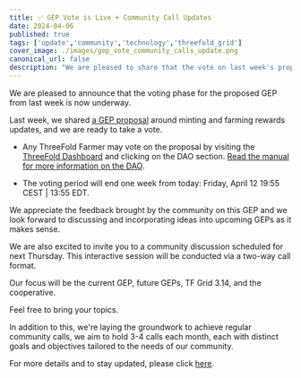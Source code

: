 ```yaml
---
title: ✅️ GEP Vote is Live + Community Call Updates 
date: 2024-04-06
published: true
tags: ['update','community','technology','threefold_grid']
cover_image: ./images/gep_vote_community_calls_update.png
canonical_url: false
description: "We are pleased to share that the vote on last week's proposed GEP is now live. Encouraging all farmers to vote now!"
---
```


We are pleased to announce that the voting phase for the proposed GEP from last week is now underway. 

Last week, we shared [a GEP proposal](https://forum.threefold.io/t/gep-minting-and-farming-rewards-updates-march-2024/4285) around minting and farming rewards updates, and we are ready to take a vote.

<ul>

<li> 

Any ThreeFold Farmer may vote on the proposal by visiting the [ThreeFold Dashboard](https://dashboard.grid.tf/) and clicking on the DAO section. [Read the manual for more information on the DAO](https://manual.grid.tf/documentation/dashboard/tfchain/tf_dao.html).

<li>The voting period will end one week from today: Friday, April 12 19:55 CEST | 13:55 EDT.</li>
</ul>

We appreciate the feedback brought by the community on this GEP and we look forward to discussing and incorporating ideas into upcoming GEPs as it makes sense.

We are also excited to invite you to a community discussion scheduled for next Thursday. This interactive session will be conducted via a two-way call format. 

Our focus will be the current GEP, future GEPs, TF Grid 3.14, and the cooperative. 

Feel free to bring your topics.

In addition to this, we're laying the groundwork to achieve regular community calls, we aim to hold 3-4 calls each month, each with distinct goals and objectives tailored to the needs of our community.

For more details and to stay updated, please click [here](https://forum.threefold.io/t/vote-minting-farming-rewards-gep-upcoming-community-calls/4295). 